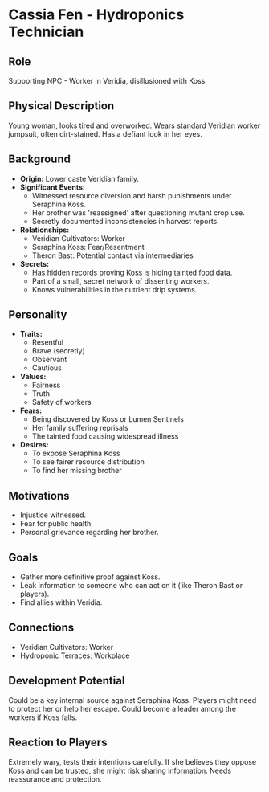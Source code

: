 # Cassia Fen - Hydroponics Technician

## Role
Supporting NPC - Worker in Veridia, disillusioned with Koss

## Physical Description
Young woman, looks tired and overworked. Wears standard Veridian worker jumpsuit, often dirt-stained. Has a defiant look in her eyes.

## Background
- **Origin:** Lower caste Veridian family.
- **Significant Events:**
  - Witnessed resource diversion and harsh punishments under Seraphina Koss.
  - Her brother was 'reassigned' after questioning mutant crop use.
  - Secretly documented inconsistencies in harvest reports.
- **Relationships:**
  - Veridian Cultivators: Worker
  - Seraphina Koss: Fear/Resentment
  - Theron Bast: Potential contact via intermediaries
- **Secrets:**
  - Has hidden records proving Koss is hiding tainted food data.
  - Part of a small, secret network of dissenting workers.
  - Knows vulnerabilities in the nutrient drip systems.

## Personality
- **Traits:**
  - Resentful
  - Brave (secretly)
  - Observant
  - Cautious
- **Values:**
  - Fairness
  - Truth
  - Safety of workers
- **Fears:**
  - Being discovered by Koss or Lumen Sentinels
  - Her family suffering reprisals
  - The tainted food causing widespread illness
- **Desires:**
  - To expose Seraphina Koss
  - To see fairer resource distribution
  - To find her missing brother

## Motivations
- Injustice witnessed.
- Fear for public health.
- Personal grievance regarding her brother.

## Goals
- Gather more definitive proof against Koss.
- Leak information to someone who can act on it (like Theron Bast or players).
- Find allies within Veridia.

## Connections
- Veridian Cultivators: Worker
- Hydroponic Terraces: Workplace

## Development Potential
Could be a key internal source against Seraphina Koss. Players might need to protect her or help her escape. Could become a leader among the workers if Koss falls.

## Reaction to Players
Extremely wary, tests their intentions carefully. If she believes they oppose Koss and can be trusted, she might risk sharing information. Needs reassurance and protection.
